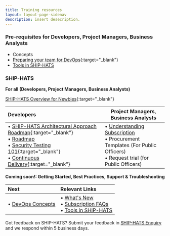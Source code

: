 ```yaml
---
title: Training resources
layout: layout-page-sidenav
description: insert desecription.
---
```


### Pre-requisites for Developers, Project Managers, Business Analysts
- Concepts
- [Preparing your team for DevOps](https://www.youtube.com/watch?v=wgW-8vvK5sMte){:target="_blank"}
- [Tools in SHIP-HATS](./training/tools)

### SHIP-HATS 

**For all (Developers, Project Managers, Business Analysts)**

[SHIP-HATS Overview for Newbies](https://www.youtube.com/watch?v=SVomPCqKGM4){:target="_blank"}

| Developers |  Project Managers, Business Analysts  |
| :------------- | ----------------------------------------------------------------------------------------- |
| •	[SHIP-HATS Architectural Approach Roadmap](https://www.youtube.com/watch?v=yiD4--KSdTI){:target="_blank"}<br />•	[Roadmap](./overview)<br />•	[Security Testing 101](https://www.youtube.com/watch?v=SVomPCqKGM4){:target="_blank"}<br />•	[Continuous Delivery](https://www.youtube.com/watch?v=DMMhqLKHLx0){:target="_blank"} | • [Understanding Subscription](./subscriptions)<br />•	Procurement Templates (For Public Officers)<br />•	Request trial (for Public Officers) |

**Coming soon!: Getting Started, Best Practices, Support & Troubleshooting**

| Next                                             | Relevant Links            | 
| :----------------------------------------------- | :------------------------ |
| •	[DevOps Concepts](./training/training-concepts) | •	[What's New](./what-s-new)<br />•	[Subscription FAQs](./subscriptions)<br /> •	[Tools in SHIP-HATS](./training/tools) |
                
Got feedback on SHIP-HATS? Submit your feedback in [SHIP-HATS Enquiry](./ship-hats-enquiries) and we respond within 5 business days. 

